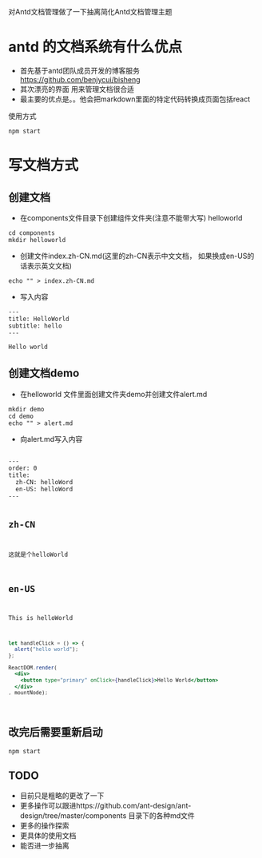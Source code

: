 对Antd文档管理做了一下抽离简化Antd文档管理主题

# antd 的文档系统有什么优点
- 首先基于antd团队成员开发的博客服务 https://github.com/benjycui/bisheng
- 其次漂亮的界面 用来管理文档很合适
- 最主要的优点是。。他会把markdown里面的特定代码转换成页面包括react

使用方式

```
npm start
```

# 写文档方式

## 创建文档
- 在components文件目录下创建组件文件夹(注意不能带大写) helloworld

```
cd components
mkdir helloworld
```

- 创建文件index.zh-CN.md(这里的zh-CN表示中文文档， 如果换成en-US的话表示英文文档)

```
echo "" > index.zh-CN.md
```

- 写入内容
```
---
title: HelloWorld
subtitle: hello
---

Hello world
```
## 创建文档demo

- 在helloworld 文件里面创建文件夹demo并创建文件alert.md

```
mkdir demo
cd demo
echo "" > alert.md
```

- 向alert.md写入内容

<code>
---
order: 0
title:
  zh-CN: helloWord
  en-US: helloWord
---

## zh-CN
这就是个helloWorld

## en-US

This is helloWorld

````jsx
let handleClick = () => {
  alert("hello world");
};

ReactDOM.render(
  <div>
    <button type="primary" onClick={handleClick}>Hello World</button>
  </div>
, mountNode);
````
</code>

## 改完后需要重新启动

```
npm start
```

##  TODO
- 目前只是粗略的更改了一下
- 更多操作可以跟进https://github.com/ant-design/ant-design/tree/master/components 目录下的各种md文件
- 更多的操作探索
- 更具体的使用文档
- 能否进一步抽离
